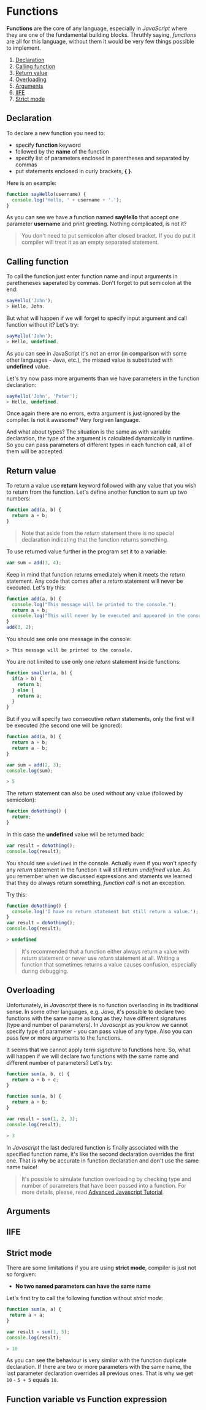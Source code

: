 # Functions

**Functions** are the core of any language, especially in *JavaScript* where they are one of the fundamental building blocks. Thruthly saying, *functions* are all for this language, without them it would be very few things possible to implement.

1. [Declaration](#declaration)
2. [Calling function](#calling-function)
3. [Return value](#return-value)
4. [Overloading](#overloading)
5. [Arguments](#arguments)
6. [IIFE](#iife)
6. [Strict mode](#strict-mode)

## Declaration <a name="declaration"></a>

To declare a new function you need to:
* specify **function** keyword
* followed by the **name** of the function
* specify list of parameters enclosed in parentheses and separated by commas
* put statements enclosed in curly brackets, **{ }**.

Here is an example:
```javascript
function sayHello(username) {
  console.log('Hello, ' + username + '.');
}
```
As you can see we have a function named **sayHello** that accept one parameter **username** and print greeting. Nothing complicated, is not it?

> You don't need to put semicolon after closed bracket. If you do put it compiler will treat it as an empty separated statement.

## Calling function <a name="calling-function"></a>

To call the function just enter function name and input arguments in paretheneses saperated by commas. Don't forget to put semicolon at the end:
```javascript
sayHello('John');
> Hello, John.
```

But what will happen if we will forget to specify input argument and call function without it? Let's try:
```javascript
sayHello('John');
> Hello, undefined.
```

As you can see in JavaScript it's not an error (in comparison with some other languages - Java, etc.), the missed value is substituted with **undefined** value.

Let's try now pass more arguments than we have parameters in the function declaration:
```javascript
sayHello('John', 'Peter');
> Hello, undefined.
```

Once again there are no errors, extra argument is just ignored by the compiler. Is not it awesome? Very forgiven language.

And what about types? The situation is the same as with variable declaration, the type of the argument is calculated dynamically in runtime. So you can pass parameters of different types in each function call, all of them will be accepted. 

## Return value <a name="return-value"></a>

To return a value use **return** keyword followed with any value that you wish to return from the function. Let's define another function to sum up two numbers:
```javascript
function add(a, b) {
  return a + b;
}
```
> Note that aside from the *return* statement there is no special declaration indicating that the function returns something.

To use returned value further in the program set it to a variable:
```javascript
var sum = add(3, 4);
```

Keep in mind that function returns emediately when it meets the *return* statement. Any code that comes after a *return* statement will never be executed. Let's try this:
```javascript
function add(a, b) {
  console.log("This message will be printed to the console.");
  return a + b;
  console.log("This will never by be executed and appeared in the console.");
}
add(3, 2);
```

You should see onle one message in the console:
```
> This message will be printed to the console.
```

You are not limited to use only one *return* statement inside functions:
```javascript
function smaller(a, b) {
  if(a > b) {
    return b;
  } else {
    return a;
  }
}
```

But if you will specify two consecutive *return* statements, only the first will be executed (the second one will be ignored):
```javascript
function add(a, b) {
  return a + b;
  return a - b;
}

var sum = add(2, 3);
console.log(sum);

> 5
```

The *return* statement can also be used without any value (followed by semicolon):
```javascript
function doNothing() {
  return;
}
```

In this case the **undefined** value will be returned back:
```javascript
var result = doNothing();
console.log(result);
```
You should see `undefined` in the console. Actually even if you won't specify any *return* statement in the function it will still return *undefined* value. As you remember when we discussed expressions and staments we learned that they do always return something, *function call* is not an exception. 

Try this:
```javascript
function doNothing() {
  console.log('I have no return statement but still return a value.');
}
var result = doNothing();
console.log(result);

> undefined
```

> It's recommended that a function either always return a value with *return* statement or never use *return* statement at all. Writing a function that sometimes returns a value causes confusion, especially during debugging.

## Overloading <a name="overloading"></a>

Unfortunately, in *Javascript* there is no function overlaoding in its traditional sense. In some other languages, e.g. *Java*, it's possible to declare two functions with the same name as long as they have different signatures (type and number of parameters). In *Javascript* as you know we cannot specify type of parameter - you can pass value of any type. Also you can pass few or more arguments to the functions. 

It seems that we cannot apply term *signature* to functions here. So, what will happen if we will declare two functions with the same name and different number of parameters? Let's try:
```javascript
function sum(a, b, c) {
  return a + b + c;
}

function sum(a, b) {
  return a + b;
}

var result = sum(1, 2, 3);
console.log(result);

> 3
```

In *Javascript* the last declared function is finally associated with the specified function name, it's like the second declaration overrides the first one. That is why be accurate in function declaration and don't use the same name twice!

> It's possible to simulate function overloading by checking type and number of parameters that have been passed into a function. For more details, please, read [Advanced Javascript Tutorial]().

## Arguments <a name="arguments"></a>

## IIFE <a name="iife"></a>

## Strict mode <a name="strict-mode"></a>

There are some limitations if you are using **strict mode**, compiler is just not so forgiven:

* **No two named parameters can have the same name**

 Let's first try to call the following function without *strict mode*:
 ```javascript
function sum(a, a) {
  return a + a;
}

var result = sum(1, 5);
console.log(result);

> 10
 ```

 As you can see the behaviour is very similar with the function duplicate declaration. If there are two or more parameters with the same name, the last parameter declaration overrides all previous ones. That is why we get `10` - `5 + 5` equals `10`.

## Function variable vs Function expression <a name="variable-vs-expression"></a>




